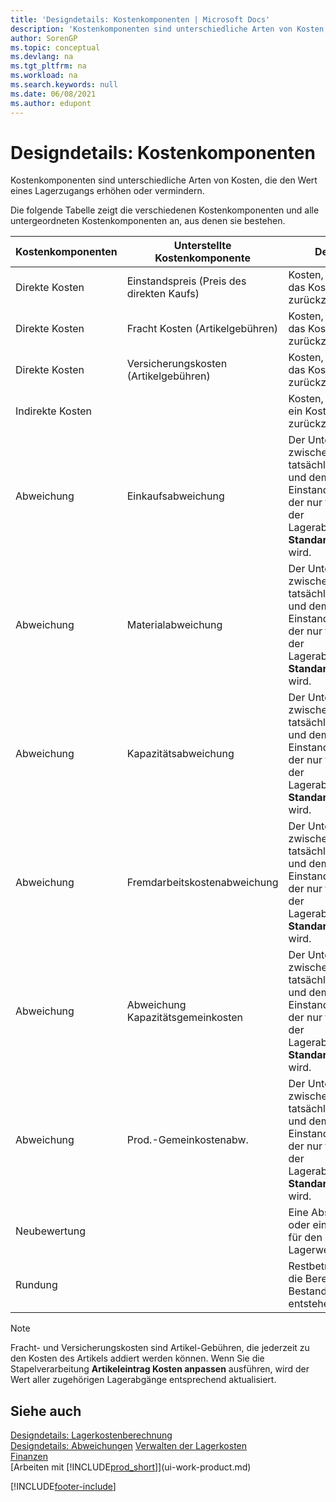 ```yaml
---
title: 'Designdetails: Kostenkomponenten | Microsoft Docs'
description: 'Kostenkomponenten sind unterschiedliche Arten von Kosten, die den Wert eines Lagerzugangs erhöhen oder vermindern.'
author: SorenGP
ms.topic: conceptual
ms.devlang: na
ms.tgt_pltfrm: na
ms.workload: na
ms.search.keywords: null
ms.date: 06/08/2021
ms.author: edupont
---
```

# <a name="design-details-cost-components" />Designdetails: Kostenkomponenten
Kostenkomponenten sind unterschiedliche Arten von Kosten, die den Wert eines Lagerzugangs erhöhen oder vermindern.  

 Die folgende Tabelle zeigt die verschiedenen Kostenkomponenten und alle untergeordneten Kostenkomponenten an, aus denen sie bestehen.  

|Kostenkomponenten|Unterstellte Kostenkomponente|Description|  
|--------------------|--------------------------------|---------------------------------------|  
|Direkte Kosten|Einstandspreis (Preis des direkten Kaufs)|Kosten, die direkt auf das Kostenobjekt zurückzuführen sind.|  
|Direkte Kosten|Fracht Kosten (Artikelgebühren)|Kosten, die direkt auf das Kostenobjekt zurückzuführen sind.|  
|Direkte Kosten|Versicherungskosten (Artikelgebühren)|Kosten, die direkt auf das Kostenobjekt zurückzuführen sind.|  
|Indirekte Kosten||Kosten, die nicht auf ein Kostenobjekt zurückzuführen sind.|  
|Abweichung|Einkaufsabweichung|Der Unterschied zwischen tatsächlichen Kosten und dem Einstandspreis (fest), der nur für Artikel mit der Lagerabgangsmethode **Standard** gebucht wird.|  
|Abweichung|Materialabweichung|Der Unterschied zwischen tatsächlichen Kosten und dem Einstandspreis (fest), der nur für Artikel mit der Lagerabgangsmethode **Standard** gebucht wird.|  
|Abweichung|Kapazitätsabweichung|Der Unterschied zwischen tatsächlichen Kosten und dem Einstandspreis (fest), der nur für Artikel mit der Lagerabgangsmethode **Standard** gebucht wird.|  
|Abweichung|Fremdarbeitskostenabweichung|Der Unterschied zwischen tatsächlichen Kosten und dem Einstandspreis (fest), der nur für Artikel mit der Lagerabgangsmethode **Standard** gebucht wird.|  
|Abweichung|Abweichung Kapazitätsgemeinkosten|Der Unterschied zwischen tatsächlichen Kosten und dem Einstandspreis (fest), der nur für Artikel mit der Lagerabgangsmethode **Standard** gebucht wird.|  
|Abweichung|Prod.-Gemeinkostenabw.|Der Unterschied zwischen tatsächlichen Kosten und dem Einstandspreis (fest), der nur für Artikel mit der Lagerabgangsmethode **Standard** gebucht wird.|  
|Neubewertung||Eine Abschreibung oder ein Wertzuwachs für den aktuellen Lagerwert.|  
|Rundung||Restbeträge, die durch die Berechnung von Bestandsminderungen entstehen.|  

> [!NOTE]  
>  Fracht- und Versicherungskosten sind Artikel-Gebühren, die jederzeit zu den Kosten des Artikels addiert werden können. Wenn Sie die Stapelverarbeitung **Artikeleintrag Kosten anpassen** ausführen, wird der Wert aller zugehörigen Lagerabgänge entsprechend aktualisiert.  

## <a name="see-also" />Siehe auch
 [Designdetails: Lagerkostenberechnung](design-details-inventory-costing.md)   
 [Designdetails: Abweichungen](design-details-variance.md) [Verwalten der Lagerkosten](finance-manage-inventory-costs.md)  
 [Finanzen](finance.md)  
 [Arbeiten mit [!INCLUDE[prod_short](includes/prod_short.md)]](ui-work-product.md)  


[!INCLUDE[footer-include](includes/footer-banner.md)]

